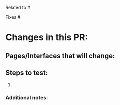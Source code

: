 Related to #

Fixes #

# Changes in this PR:

## Pages/Interfaces that will change:

## Steps to test:

1.

### Additional notes:
